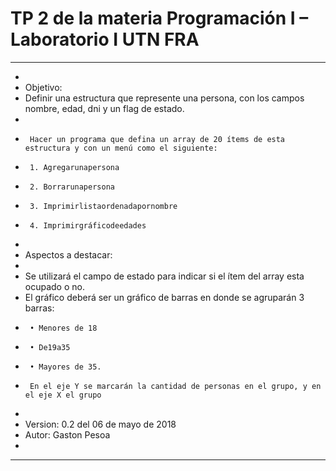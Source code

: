 # TP 2 de la materia Programación I – Laboratorio I UTN FRA 
******************************************************************
 *
 * Objetivo:
 * Definir una estructura que represente una persona, con los campos nombre, edad, dni y un flag de estado.
 *
 *	    Hacer un programa que defina un array de 20 ítems de esta estructura y con un menú como el siguiente:
 *      1. Agregarunapersona
 *      2. Borrarunapersona
 *      3. Imprimirlistaordenadapornombre
 *      4. Imprimirgráficodeedades
 *
 * Aspectos a destacar:
 *
 *   Se utilizará el campo de estado para indicar si el ítem del array esta ocupado o no.
 *   El gráfico deberá ser un gráfico de barras en donde se agruparán 3 barras:
 *      • Menores de 18
 *      • De19a35
 *      • Mayores de 35.
 *      En el eje Y se marcarán la cantidad de personas en el grupo, y en el eje X el grupo
 *
 * Version: 0.2 del 06 de mayo de 2018
 * Autor: Gaston Pesoa
 *
********************************************************************
